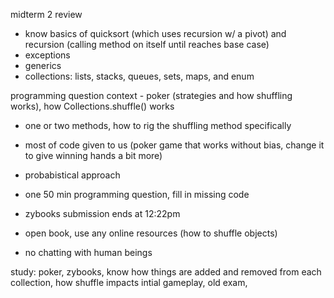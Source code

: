 midterm 2 review
- know basics of quicksort (which uses recursion w/ a pivot) and recursion (calling method on itself until reaches base case)
- exceptions 
- generics
- collections: lists, stacks, queues, sets, maps, and enum

programming question context - poker (strategies and how shuffling works), how Collections.shuffle() works
- one or two methods, how to rig the shuffling method specifically
- most of code given to us (poker game that works without bias, change it to give winning hands a bit more)
- probabistical approach

- one 50 min programming question, fill in missing code
- zybooks submission ends at 12:22pm
- open book, use any online resources (how to shuffle objects)
- no chatting with human beings

study: poker, zybooks, know how things are added and removed from each collection, how shuffle impacts intial gameplay, old exam,
